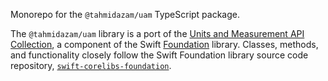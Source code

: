 Monorepo for the `@tahmidazam/uam` TypeScript package.

The `@tahmidazam/uam` library is a port of the [Units and Measurement API Collection](https://developer.apple.com/documentation/foundation/units_and_measurement), a component of the Swift [Foundation](https://developer.apple.com/documentation/foundation) library. Classes, methods, and functionality closely follow the Swift Foundation library source code repository, [`swift-corelibs-foundation`](https://github.com/apple/swift-corelibs-foundation).
